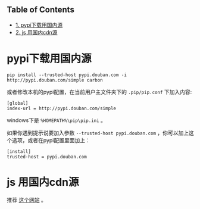 <nav id="table-of-contents">
<h2>Table of Contents</h2>
<div id="text-table-of-contents">
<ul>
<li><a href="#orgheadline1">1. pypi下载用国内源</a></li>
<li><a href="#orgheadline2">2. js 用国内cdn源</a></li>
</ul>
</div>
</nav>


# pypi下载用国内源<a id="orgheadline1"></a>

    pip install --trusted-host pypi.douban.com -i http://pypi.douban.com/simple carbon

或者修改本机的pypi配置，在当前用户主文件夹下的 `.pip/pip.conf` 下加入内容:

    [global] 
    index-url = http://pypi.douban.com/simple

windows下是 `%HOMEPATH%\pip\pip.ini` 。

如果你遇到提示说要加入参数 `--trusted-host pypi.douban.com` ，你可以加上这个选项，或者在pypi配置里面加上：

    [install]
    trusted-host = pypi.douban.com

# js 用国内cdn源<a id="orgheadline2"></a>

推荐 [这个网站](http://www.bootcdn.cn/) 。